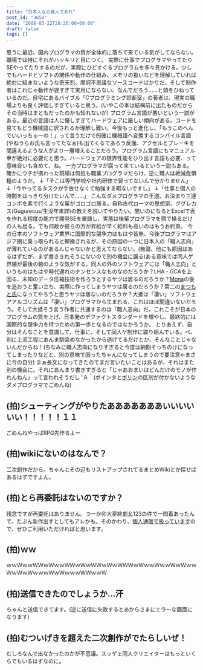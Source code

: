```yaml
---
title: "日本人なら職人であれ"
post_id: "3654"
date: "2008-03-22T20:26:00+09:00"
draft: false
tags: []
---
```



思うに最近、国内プログラマの質が全体的に落ちて来ている気がしてならない。職場では特にそれがハッキリと目につく。 実際に仕事でプログラマやってたりSEやってたりするのだが、実際にひどすぐるプログラムを多々見かける。少しでもハードとソフトの関係や動作の仕組み、メモリの扱いなどを理解していれば絶対に組まないような奇天烈、摩訶不思議なソースコードばかりだ。そして制作者はこれじゃ動作が遅すぎて実用にならない、なんでだろう……と頭をひねっているのだ。自宅にあるバイブル「Cプログラミング診断室」の著者は、現実の職場よりも良く評価しすぎていると思う。(いやこの本は結構前に出たものだからその当時はまともだったのかも知れないが) プログラム言語が悪いという一説がある。最近の言語は人に優しすぎてハードウェアに厳しい傾向がある。コードを見てもどう機械語に訳されるか理解し難い。今後もっと進化し、「もうこのへんでいいっちゅーの！」って言うだけで的確に機械語へ変換するコンパイル言語(やねうらお氏も言ってたなぁ)も出てくるであろう反面、アクセルとブレーキを間違えるような人がより一層増えることだろう。プログラム言語にもマニュアル車が絶対に必要だと思う。ハードウェアの限界性能をひり出す言語も必要、って意味合いも含めて、ね。 一方プログラマが腐って来ているという一説もある。確かにウチが携わった現場は何処も職業プログラマだらけ、逆に職人は絶滅危惧種のようだ。 ↓「そこは専門学校や社内研修で習ってないんで分かりません」 ↓「今やってるタスクが手放せなくて勉強する暇ないですし」 ↓「仕事と個人の時間をはっきり分けたいんで……」 こんなダメプログラマの王道、お決まり三連コンボを素で行くような輩がゴロゴロ居る。自称古代ローマの思想家、ググレカス(Gugurecus/生没年未詳)の教えを説いてやりたい。酷いのになるとExcelで表を作れる程度の能力で開発SEを豪語し、実態は後輩プログラマを顎で操るだけの人も居る。でも何故か彼らの方が昇給が早く給料も高いのはもうお約束。 今の日本のソフトウェア業界に国際的な競争力はもはや皆無、今後プログラマはアジア圏に乗っ取られると揶揄されるが、その原因の一つに日本人の「職人志向」が薄れているのがあるんじゃないかと思えてならない。(無論、他にも原因はあるはずだが、まず書ききれそうにないので別の機会に譲る)ある意味では同人ゲ界隈が最後の砦のような気がする。同人の外のソフトウェアには「職人志向」というものはもはや時代遅れのナンセンスなものなのだろうか？LHA・GCAを上回る、未知のデータ圧縮技術を作ろうとするヤツは居るのだろうか？[Mona](http://ja.wikipedia.org/wiki/Mona)の後を追おうと奮い立ち、実際に作ってしまうヤツは居るのだろうか？第二の[まつもと氏](http://ja.wikipedia.org/wiki/Ruby)になってやろうと思うヤツは居ないのだろうか？大抵は「凄い」ソフトウェアアルゴリズムは「凄い」プログラマから生まれる、これはほぼ間違いないだろう。そして大抵そう言う作者に共通するのは「職人志向」だ。これこそが日本のプログラムの質を上げ、日本発のデファクトスタンダードを増やし、最終的には国際的な競争力を持つための第一歩となるのではなかろうか。 とりあえず、自分はそんなことを意識して、仕事に、そして同人ゲ制作に取り組んでいる。べ、別に上流工程にあんま馴染めなかったから逃げてるだけとか、そんなことじゃないんだからね！(ちなみに職人志向になりすぎると今度は納期そっちのけになってしまったりなどと、別の意味で困ったちゃんになってしまうので要注意←まさに今の自分) まぁ長文になってきたのでまだ言いたいことはあるが、それはまた別の機会に。それにあんまり書きすぎると「じゃあおまいはどんだけのモノが作れんねん」って言われそうだし 'Ａ｀(ポインタと[ポリン](/image/mixi/poring.jpg)の区別が付かないようなダメプログラマでごめんね)
## (拍)シューティングがやりたあああああああいいいいいい！！！！！１１
ごめんねやっぱRPG先作るよー
## (拍)wikiにないのはなんで？
二次創作だから。ちゃんとその辺もリストアップされてるまとめWikiとか探せばあるはずですよん。
## (拍)とら再委託はないのですか？
残念ですが再委託はありません。つーか卯大夢終劇幺123の件で一悶着あったんで、たぶん新作出すとしてもアレかも。そのかわり、[個人通販で扱っています](http://e.danmaq.com/)ので、ぜひご利用いただければと思います。
## (拍)ｗｗ
ｗｗＷｗｗＷＷｗＷｗｗＷＷｗＷｗＷＷｗＷｗＷＷＷｗＷｗｗＷｗｗＷｗＷｗｗＷｗＷｗＷｗｗｗＷｗＷｗｗｗＷＷｗｗＷ
## (拍)送信できたのでしょうか…汗
ちゃんと送信できてます。(逆に送信に失敗するとあからさまにエラーな画面になります)
## (拍)むついげきを超えた二次創作がでたらしいぜ！
むしろなんで出なかったのかが不思議。スッゲェ同人クリエイターはもっといくらでもいるはずなのに。
